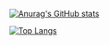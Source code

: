 [![Anurag's GitHub stats](https://github-readme-stats.vercel.app/api?username=Minep&show_icons=true&theme=graywhite)](https://github.com/anuraghazra/github-readme-stats)

[![Top Langs](https://github-readme-stats.vercel.app/api/top-langs/?username=Minep&layout=compact&count_private=false)](https://github.com/anuraghazra/github-readme-stats)
